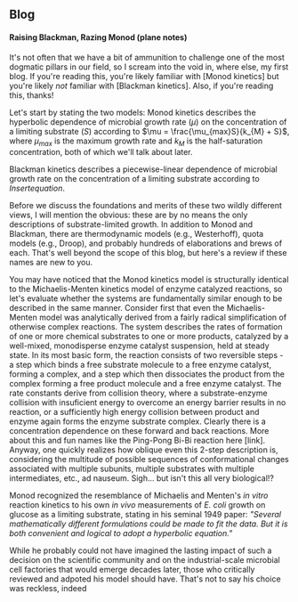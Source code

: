 ## Blog
#### Raising Blackman, Razing Monod (plane notes)
It's not often that we have a bit of ammunition to challenge one of the most dogmatic pillars in our field, so I scream into the void in, where else, my first blog. If you're reading this, you're likely familiar with [Monod kinetics] but you're likely *not* familiar with [Blackman kinetics]. Also, if you're reading this, thanks! 

Let's start by stating the two models:
Monod kinetics describes the hyperbolic dependence of microbial growth rate ($\mu$) on the concentration of a limiting substrate ($S$) according to $\mu = \frac{\mu_{max}S}{k_{M} + S}$, where $\mu_{max}$ is the maximum growth rate and $k_{M}$ is the half-saturation concentration, both of which we'll talk about later. 

Blackman kinetics describes a piecewise-linear dependence of microbial growth rate on the concentration of a limiting substrate according to $Insert equation$. 

Before we discuss the foundations and merits of these two wildly different views, I will mention the obvious: these are by no means the only descriptions of substrate-limited growth. In addition to Monod and Blackman, there are thermodynamic models (e.g., Westerhoff), quota models (e.g., Droop), and probably hundreds of elaborations and brews of each. That's well beyond the scope of this blog, but here's a review if these names are new to you.   

You may have noticed that the Monod kinetics model is structurally identical to the Michaelis-Menten kinetics model of enzyme catalyzed reactions, so let's evaluate whether the systems are fundamentally similar enough to be described in the same manner. Consider first that even the Michaelis-Menten model was analytically derived from a fairly radical simplification of otherwise complex reactions. The system describes the rates of formation of one or more chemical substrates to one or more products, catalyzed by a well-mixed, monodisperse enzyme catalyst suspension, held at steady state. In its most basic form, the reaction consists of two reversible steps - a step which binds a free substrate molecule to a free enzyme catalyst, forming a complex, and a step which then dissociates the product from the complex forming a free product molecule and a free enzyme catalyst. The rate constants derive from collision theory, where a substrate-enzyme collision with insuficient energy to overcome an energy barrier results in no reaction, or a sufficiently high energy collision between product and enzyme again forms the enzyme substrate complex. Clearly there is a concentration dependence on these forward and back reactions. More about this and fun names like the Ping-Pong Bi-Bi reaction here [link]. Anyway, one quickly realizes how oblique even this 2-step description is, considering the multitude of possible sequences of conformational changes associated with multiple subunits, multiple substrates with multiple intermediates, etc., ad nauseum. Sigh... but isn't this all very biological!?          

Monod recognized the resemblance of Michaelis and Menten's *in vitro* reaction kinetics to his own *in vivo* measurements of *E. coli* growth on glucose as a limiting substrate, stating in his seminal 1949 paper: *"Several mathematically different formulations could be made to fit the data. But it is both convenient and logical to adopt a hyperbolic equation."* 

While he probably could not have imagined the lasting impact of such a decision on the scientific community and on the industrial-scale microbial cell factories that would emerge decades later, those who critically reviewed and adpoted his model should have. That's not to say his choice was reckless, indeed     


